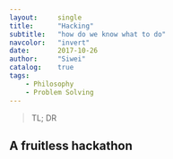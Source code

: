 ```yaml
---
layout:     single
title:      "Hacking"
subtitle:   "how do we know what to do"
navcolor:   "invert"
date:       2017-10-26
author:     "Siwei"
catalog:    true
tags:
    - Philosophy
    - Problem Solving
---
```



> TL; DR


## A fruitless hackathon